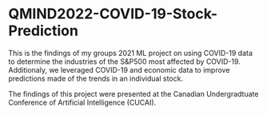 # QMIND2022-COVID-19-Stock-Prediction

This is the findings of my groups 2021 ML project on using COVID-19 data to determine the industries of the S&P500 most affected by COVID-19. Additionaly, we leveraged COVID-19 and economic data to improve predictions made of the trends in an individual stock. 

The findings of this project were presented at the Canadian Undergradtuate Conference of Artificial Intelligence (CUCAI).
